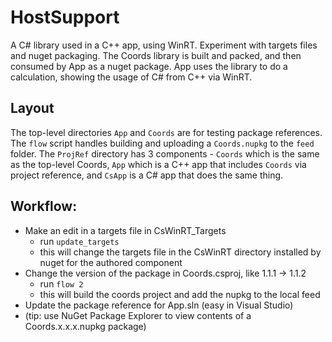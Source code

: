 # HostSupport
A C# library used in a C++ app, using WinRT. Experiment with targets files and nuget packaging.
The Coords library is built and packed, and then consumed by App as a nuget package. App uses the library to do a calculation, showing the usage of C# from C++ via WinRT.

## Layout

The top-level directories `App` and `Coords` are for testing package references. The `flow` script handles building and uploading a `Coords.nupkg` to the `feed` folder.
The `ProjRef` directory has 3 components - `Coords` which is the same as the top-level Coords, `App` which is a C++ app that includes `Coords` via project reference, and `CsApp` is a C# app that does the same thing. 

## Workflow:
 * Make an edit in a targets file in CsWinRT_Targets
   - run `update_targets`
   - this will change the targets file in the CsWinRT directory installed by nuget for the authored component 
 * Change the version of the package in Coords.csproj, like 1.1.1 -> 1.1.2
   - run `flow 2` 
   - this will build the coords project and add the nupkg to the local feed
 * Update the package reference for App.sln (easy in Visual Studio)
 * (tip: use NuGet Package Explorer to view contents of a Coords.x.x.x.nupkg package)

